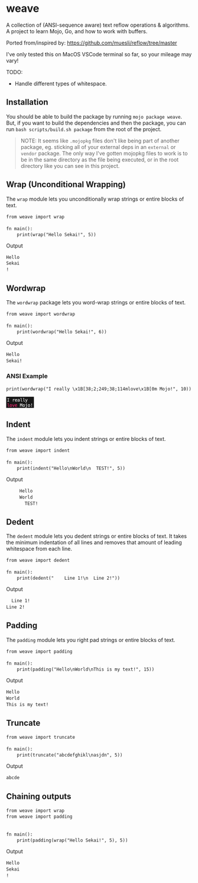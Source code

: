 # weave

A collection of (ANSI-sequence aware) text reflow operations &amp; algorithms. A project to learn Mojo, Go, and how to work with buffers.

Ported from/inspired by: <https://github.com/muesli/reflow/tree/master>

I've only tested this on MacOS VSCode terminal so far, so your mileage may vary!

TODO:

- Handle different types of whitespace.

## Installation

You should be able to build the package by running `mojo package weave`. But, if you want to build the dependencies and then the package, you can run `bash scripts/build.sh package` from the root of the project.

> NOTE: It seems like `.mojopkg` files don't like being part of another package, eg. sticking all of your external deps in an `external` or `vendor` package. The only way I've gotten mojopkg files to work is to be in the same directory as the file being executed, or in the root directory like you can see in this project.

## Wrap (Unconditional Wrapping)

The `wrap` module lets you unconditionally wrap strings or entire blocks of text.

```mojo
from weave import wrap

fn main():
    print(wrap("Hello Sekai!", 5))
```

Output

```txt
Hello
Sekai
!
```

## Wordwrap

The `wordwrap` package lets you word-wrap strings or entire blocks of text.

```mojo
from weave import wordwrap

fn main():
    print(wordwrap("Hello Sekai!", 6))
```

Output

```txt
Hello
Sekai!
```

### ANSI Example

```mojo
print(wordwrap("I really \x1B[38;2;249;38;114mlove\x1B[0m Mojo!", 10))
```

![ANSI Example Output](https://github.com/thatstoasty/weave/blob/main/weave.png)

## Indent

The `indent` module lets you indent strings or entire blocks of text.

```mojo
from weave import indent

fn main():
    print(indent("Hello\nWorld\n  TEST!", 5))
```

Output

```txt
     Hello
     World
       TEST!
```

## Dedent

The `dedent` module lets you dedent strings or entire blocks of text.
It takes the minimum indentation of all lines and removes that amount of leading whitespace from each line.

```mojo
from weave import dedent

fn main():
    print(dedent("    Line 1!\n  Line 2!"))
```

Output

```txt
  Line 1!
Line 2!
```

## Padding

The `padding` module lets you right pad strings or entire blocks of text.

```mojo
from weave import padding

fn main():
    print(padding("Hello\nWorld\nThis is my text!", 15))
```

Output

```txt
Hello
World
This is my text!
```

## Truncate

```mojo
from weave import truncate

fn main():
    print(truncate("abcdefghikl\nasjdn", 5))
```

Output

```txt
abcde
```

## Chaining outputs

```mojo
from weave import wrap
from weave import padding


fn main():
    print(padding(wrap("Hello Sekai!", 5), 5))
```

Output

```txt
Hello
Sekai
!
```
